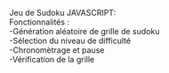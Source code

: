 Jeu de Sudoku JAVASCRIPT:  
Fonctionnalités :  
-Génération aléatoire de grille de sudoku  
-Sélection du niveau de difficulté  
-Chronomètrage et pause  
-Vérification de la grille  

